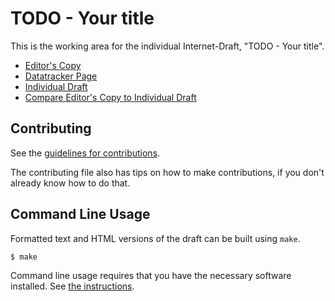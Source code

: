 <!-- regenerate: on (set to off if you edit this file) -->

# TODO - Your title

This is the working area for the individual Internet-Draft, "TODO - Your title".

* [Editor's Copy](https://l-romm.github.io/draft-romm-aipref-vocab-contentsignals/#go.draft-romm-aipref-contentsignals.html)
* [Datatracker Page](https://datatracker.ietf.org/doc/draft-romm-aipref-contentsignals)
* [Individual Draft](https://datatracker.ietf.org/doc/html/draft-romm-aipref-contentsignals)
* [Compare Editor's Copy to Individual Draft](https://l-romm.github.io/draft-romm-aipref-vocab-contentsignals/#go.draft-romm-aipref-contentsignals.diff)


## Contributing

See the
[guidelines for contributions](https://github.com/l-romm/draft-romm-aipref-vocab-contentsignals/blob/main/CONTRIBUTING.md).

The contributing file also has tips on how to make contributions, if you
don't already know how to do that.

## Command Line Usage

Formatted text and HTML versions of the draft can be built using `make`.

```sh
$ make
```

Command line usage requires that you have the necessary software installed.  See
[the instructions](https://github.com/martinthomson/i-d-template/blob/main/doc/SETUP.md).


